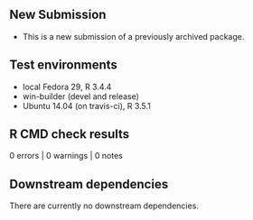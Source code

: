 ## New Submission
* This is a new submission of a previously archived package.

## Test environments
* local Fedora 29, R 3.4.4
* win-builder (devel and release)
* Ubuntu 14.04 (on travis-ci), R 3.5.1


## R CMD check results
0 errors | 0 warnings | 0 notes


## Downstream dependencies
There are currently no downstream dependencies.